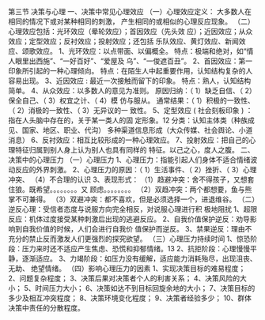 第三节 决策与心理
一、决策中常见心理效应
（一）心理效应定义： 大多数人在相同的情况下或对某种相同的刺激，
产生相同的或相似的心理反应现象。
（二）心理效应包括：光环效应（晕轮效应）；首因效应（先头效
应）；近因效应；从众效应；定型效应；反衬效应；投射效应；还包括
乐队效应、黄灯效应、新闻效应、颂歌效应。
1、光环效应：以点带面、以偏概全。
特点：极端和绝对，如“情人眼里出西施”、“一好百好”、“爱屋及
乌”、“一俊遮百丑”。
2、首因效应：第一印象所引起的一种心理倾向。
特点：在陌生人中起重要作用，认知结构复杂的人容易出现。
3、近因效应 : 最近一次接触而留下的印象。
特点：熟人，认知结构简单。
4、从众效应：以多数人的意见为准则。
原因归纳：（ 1）缺乏自信、（ 2）保全自己、（ 3）权宜之计、（ 4）模
仿与服从。
通常结果：（ 1）积极的一致性、（ 2）消极的一致性、（ 3）无异议的一
致性。
5、定型效应 ( 社会刻板印象 ) ：指在人头脑中存在的，关于某一类人的固
定形象。12
分类：认知主体类（种族成见、国家、地区、职业、代沟）
多种渠道信息形成（大众传媒、社会舆论、小道消息）
6、反衬效应：相互比较形成的一种心理效应。
7、投射效应：把自己的心理特征归属到别人身上认为别人也具有同样的
特征。以己之心，度人之腹。
二、决策中的心理压力
（一）心理压力
1、心理压力：指能引起人们身体不适合情绪波动反应的外界刺激。
2、心理压力的原因：（ 1）生活事件、（ 2）挫折、（ 3）心理冲突、
（4）不合理的认识
3、表现形式：
（1）趋避冲突：舍不得孩子，又想套住狼。既希望。。。。。。。。又
顾虑。。。。。。。。
（2）双趋冲突：两个都想要，鱼与熊掌不可兼得。
（3）双避冲突：都不喜欢，但是必须选择一个，进退维谷。
（二）逆反心理：受信者态度与说服方向完全相反，对说服心理进行积
极地阻扰
1、超限反应：机体过度接受某种刺激后出现的逃避反应。
2、自我价值保护逆反：劝导影响到自我价值的时候，人们会进行自我价
值保护而逆反。
3、禁果逆反：理由不充分的禁止反而激发人们更强烈的探究欲望。
（三）心理压力持续时间
1、惊恐阶段：压力来时还不适应产生焦虑、恐慌和抑郁情绪。13
2、抗拒阶段：心理慢慢平静，逐渐适应。
3、力竭阶段：如压力没有缓解，适应能力消耗殆尽，出现沮丧、无助、
绝望情绪。
（四）影响心理压力的因素
1、实现决策目标的难易程度；
2、问题复杂程度；
3、决策后果对决策者个人的利害关系；
4、决策风险的大小；
5、时间压力大小；
6、决策如达不到目标回旋余地的大小；
7、决策目标的多少及相互冲突程度；
8、决策环境变化程度；
9、决策者经验多少；
10、群体决策中责任的分散程度。
